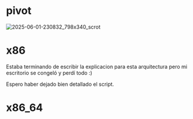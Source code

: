 # pivot

![2025-06-01-230832_798x340_scrot](https://github.com/user-attachments/assets/21a32660-0794-4e63-b371-2acfec724ba9)

# x86

Estaba terminando de escribir la explicacion para esta arquitectura pero mi escritorio se congeló y perdí todo :)

Espero haber dejado bien detallado el script.

# x86_64

